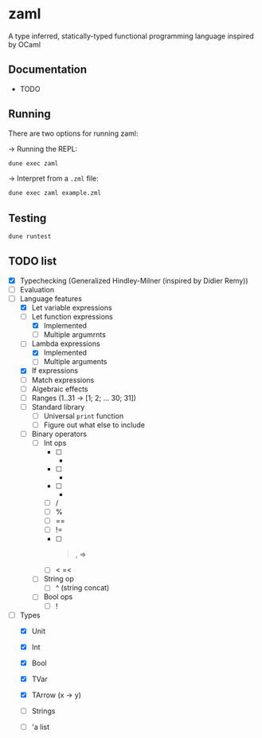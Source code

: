 # zaml

A type inferred, statically-typed functional programming language inspired by OCaml

## Documentation

- TODO

## Running

There are two options for running zaml:

-> Running the REPL:

```bash
dune exec zaml
```

-> Interpret from a `.zml` file:

```bash
dune exec zaml example.zml
```

## Testing

```bash
dune runtest
```

## TODO list

- [x] Typechecking (Generalized Hindley-Milner (inspired by Didier Remy))
- [ ] Evaluation
- [ ] Language features
  - [x] Let variable expressions
  - [ ] Let function expressions
    - [x] Implemented
    - [ ] Multiple argumrnts
  - [ ] Lambda expressions
    - [x] Implemented
    - [ ] Multiple arguments
  - [x] If expressions
  - [ ] Match expressions
  - [ ] Algebraic effects
  - [ ] Ranges (1..31 -> [1; 2; ... 30; 31])
  - [ ] Standard library
    - [ ] Universal `print` function
    - [ ] Figure out what else to include
  - [ ] Binary operators
    - [ ] Int ops
      - [ ] +
      - [ ] -
      - [ ] *
      - [ ] /
      - [ ] %
      - [ ] ==
      - [ ] !=
      - [ ] >, =>
      - [ ] <  =<
    - [ ] String op
      - [ ] ^ (string concat)
    - [ ] Bool ops
      - [ ] !
- [ ] Types
  - [x] Unit
  - [x] Int
  - [x] Bool
  - [x] TVar
  - [x] TArrow (x -> y)
  - [ ] Strings
  - [ ] 'a list
  